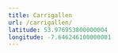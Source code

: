 ```yaml
---
title: Carrigallen
url: /carrigallen/
latitude: 53.976953800000004
longitude: -7.646246100000001
---
```

